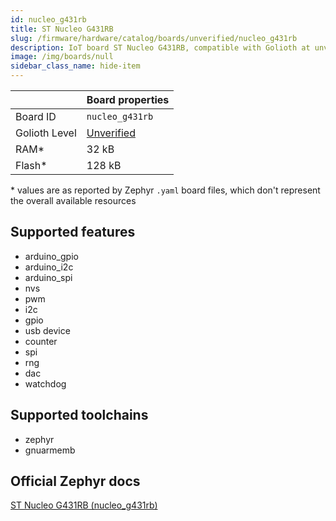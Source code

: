 ```yaml
---
id: nucleo_g431rb
title: ST Nucleo G431RB
slug: /firmware/hardware/catalog/boards/unverified/nucleo_g431rb
description: IoT board ST Nucleo G431RB, compatible with Golioth at unverified level.
image: /img/boards/null
sidebar_class_name: hide-item
---
```


[//]: # (This is an auto-generated file, do not edit! Changes to it will be lost upon re-generation)



|                | Board properties     |
| -------------  | -------------------- |
| Board ID       | `nucleo_g431rb` |
| Golioth Level  | [Unverified](/firmware/hardware#unverified-boards) |
| RAM*           | 32 kB |
| Flash*         | 128 kB |

\* values are as reported by Zephyr `.yaml` board files, which don't represent the overall available resources



## Supported features

* arduino_gpio
* arduino_i2c
* arduino_spi
* nvs
* pwm
* i2c
* gpio
* usb device
* counter
* spi
* rng
* dac
* watchdog

## Supported toolchains

* zephyr
* gnuarmemb

## Official Zephyr docs

[ST Nucleo G431RB (nucleo_g431rb)](https://docs.zephyrproject.org/latest/boards/st/nucleo_g431rb/doc/index.html)
